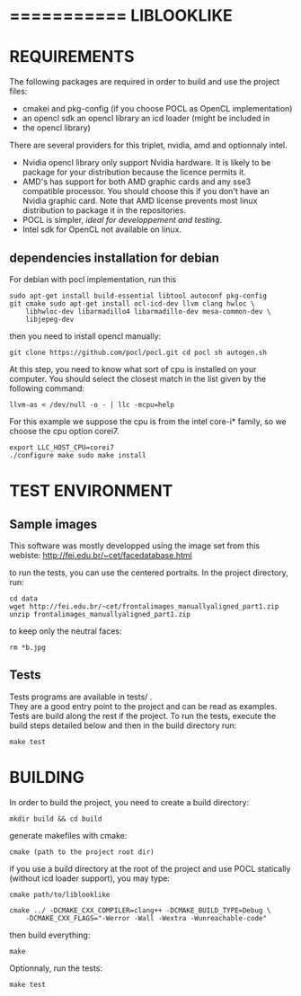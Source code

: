 =========== 
LIBLOOKLIKE 
===========


REQUIREMENTS 
============

The following packages are required in order to build and use the
project files:

* cmakei and pkg-config (if you choose POCL as OpenCL implementation)
* an opencl sdk an opencl library an icd loader (might be included in
* the opencl library)

There are several providers for this triplet, nvidia, amd and
optionnaly intel.
* Nvidia opencl library only support Nvidia hardware. It is likely to
  be package for your distribution because the licence permits it.
* AMD's has support for both AMD graphic cards and any sse3 compatible
  processor. You should choose this if you don't have an Nvidia 
  graphic card. Note that AMD license prevents most linux distribution
  to package it in the repositories.
* POCL is simpler, *ideal for developpement and testing*. 
* Intel sdk for OpenCL not available on linux.


dependencies installation for debian
------------------------------------

For debian with pocl implementation, run this

    sudo apt-get install build-essential libtool autoconf pkg-config
    git cmake sudo apt-get install ocl-icd-dev llvm clang hwloc \
        libhwloc-dev libarmadillo4 libarmadillo-dev mesa-common-dev \
        libjepeg-dev

then you need to install opencl manually:

    git clone https://github.com/pocl/pocl.git cd pocl sh autogen.sh

At this step, you need to know what sort of cpu is installed on your
computer. You should select the closest match in the list given by the
following command:

    llvm-as < /dev/null -o - | llc -mcpu=help

For this example we suppose the cpu is from the intel core-i* family,
so we choose the cpu option corei7.

    export LLC_HOST_CPU=corei7 
    ./configure make sudo make install


TEST ENVIRONMENT 
================

Sample images 
-------------

This software was mostly developped using the image set from this
webiste: http://fei.edu.br/~cet/facedatabase.html

to run the tests, you can use the centered portraits.  In the project
directory, run:

    cd data 
    wget http://fei.edu.br/~cet/frontalimages_manuallyaligned_part1.zip 
    unzip frontalimages_manuallyaligned_part1.zip

to keep only the neutral faces:

    rm *b.jpg

Tests 
-----

Tests programs are available in tests/ .  
They are a good entry point to the project and can be read as 
examples. Tests are build along the rest if the project. To run the 
tests, execute the build steps detailed below and then in the build 
directory run:

    make test


BUILDING 
========

In order to build the project, you need to create a build directory:

    mkdir build && cd build

generate makefiles with cmake:

    cmake (path to the project root dir)

if you use a build directory at the root of the project and use POCL
statically (without icd loader support), you may type:

    cmake path/to/liblooklike 
  
    cmake ../ -DCMAKE_CXX_COMPILER=clang++ -DCMAKE_BUILD_TYPE=Debug \
        -DCMAKE_CXX_FLAGS="-Werror -Wall -Wextra -Wunreachable-code"

then build everything:

    make 

Optionnaly, run the tests:

    make test
